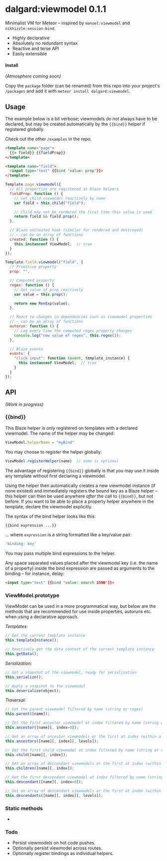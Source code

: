 dalgard:viewmodel 0.1.1
=======================

Minimalist VM for Meteor – inspired by `manuel:viewmodel` and `nikhizzle:session-bind`.

- Highly declarative
- Absolutely no redundant syntax
- Reactive and terse API
- Easily extensible


#### Install

*(Atmosphere coming soon)*

Copy the `package` folder (can be renamed) from this repo into your project's `/packages` and add it with `meteor install dalgard:viewmodel`.


## Usage

The example below is a bit verbose; viewmodels do not always have to be declared, but may be created automatically by the `{{bind}}` helper if registered globally.

Check out the other `/examples` in the repo.

```html
<template name="page">
  {{> field}} {{fieldProp}}
</template>

<template name="field">
  <input type="text" {{bind 'value: prop'}}>
</template>
```

```javascript
Template.page.viewmodel({
  // All properties are registered as Blaze helpers
  fieldProp: function () {
    // Get child viewmodel reactively by name
    var field = this.child("field");

    // Child may not be rendered the first time this value is used
    return field && field.prop();
  },

  // Blaze onCreated hook (similar for rendered and destroyed)
  // – can be an array of functions
  created: function () {
    this instanceof ViewModel;  // true
  }
});

Template.field.viewmodel("field", {
  // Primitive property
  prop: "",

  // Computed property
  regex: function () {
    // Get value of prop reactively
    var value = this.prop();

    return new RexExp(value);
  },

  // React to changes in dependencies such as viewmodel properties
  // – can be an array of functions
  autorun: function () {
    // Log every time the computed regex property changes
    console.log("new value of regex", this.regex());
  },

  // Blaze events
  events: {
    "click input": function (event, template_instance) {
      this instanceof ViewModel;  // true
    }
  }
});
```


## API

*(Work in progress)*

### {{bind}}

This Blaze helper is only registered on templates with a declared viewmodel. The name of the helper may be changed:

```javascript
ViewModel.helperName = "myBind"
```

You may choose to register the helper globally:

```javascript
ViewModel.registerHelper(name)  // name is optional
```

The advantage of registering `{{bind}}` globally is that you may use it inside any template without first declaring a viewmodel.

Using the helper then automatically creates a new viewmodel instance (if none existed) and immediately registers the bound key as a Blaze helper – this helper can then be used anywhere *after* the call to `{{bind}}`, but not before. If you want to be able to place a property helper anywhere in the template, declare the viewmodel explicitly.

The syntax of the bind helper looks like this:

```html
{{bind expression ...}}
```

... where `expression` is a string formatted like a key/value pair:

```javascript
'binding: key'
```

You may pass multiple bind expressions to the helper.

Any space separated values placed after the viewmodel key (i.e. the name of a property) inside the bind expression are passed as arguments to the binding – for instance, delay:

```html
<input type="text" {{bind 'value: search 1500'}}>
```

### ViewModel.prototype

ViewModel can be used in a more programmatical way, but below are the methods that are recommended for use inside properties, autoruns etc. when using a declarative approach.

*Templates:*

```javascript
// Get the current template instance
this.templateInstance();

// Reactively get the data context of the current template instance
this.getData();
```

*Serialization:*

```javascript
// Get a snapshot of the viewmodel, ready for serialization
this.serialize();

// Apply a snapshot to the viewmodel
this.deserialize(object);
```

*Traversal:*

```javascript
// Get the parent viewmodel filtered by name (string or regex)
this.parent([name]);

// Get the first ancestor viewmodel at index filtered by name (string or regex)
this.ancestor([name][, index=0]);

// Get an array of ancestor viewmodels or the first at index (within a depth of levels), optionally filtered by name (string or regex)
this.ancestors([name][, index][, levels]);

// Get the first child viewmodel at index filtered by name (string or regex)
this.child([name][, index]);

// Get an array of descendant viewmodels or the first at index (within a depth of levels), optionally filtered by name (string or regex)
this.children([name][, index]);

// Get the first descendant viewmodel at index filtered by name (string or regex)
this.descendant([name][, index=0]);

// Get an array of descendant viewmodels or the first at index (within a depth of levels), optionally filtered by name (string or regex)
this.descendants([name][, index][, levels]);
```


### Static methods

-


### Todo

- Persist viewmodels on hot code pushes.
- Optionally persist viewmodel across routes.
- Optionally register bindings as individual helpers.
